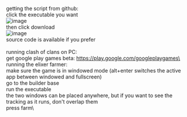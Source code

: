 getting the script from github:\
    click the executable you want\
    ![image](https://github.com/dukeman74/clash_of_clans_farm/assets/73570126/6e8a8aff-f000-43ce-bf7f-d22cc3a7ae73)\
    then click download\
    ![image](https://github.com/dukeman74/clash_of_clans_farm/assets/73570126/2d7687fa-e7dc-4fbc-b6b6-d26e6ccd76da)\
    source code is available if you prefer\
\
running clash of clans on PC:\
    get google play games beta: https://play.google.com/googleplaygames\
\
running the elixer farmer:\
    make sure the game is in windowed mode (alt+enter switches the active app between windowed and fullscreen)\
    go to the builder base\
    run the executable\
    the two windows can be placed anywhere, but if you want to see the tracking as it runs, don't overlap them\
    press farm\
